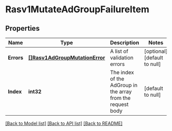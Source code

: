 # Rasv1MutateAdGroupFailureItem

## Properties
Name | Type | Description | Notes
------------ | ------------- | ------------- | -------------
**Errors** | [**[]Rasv1AdGroupMutationError**](RASv1AdGroupMutationError.md) | A list of validation errors | [optional] [default to null]
**Index** | **int32** | The index of the AdGroup in the array from the request body | [default to null]

[[Back to Model list]](../README.md#documentation-for-models) [[Back to API list]](../README.md#documentation-for-api-endpoints) [[Back to README]](../README.md)

